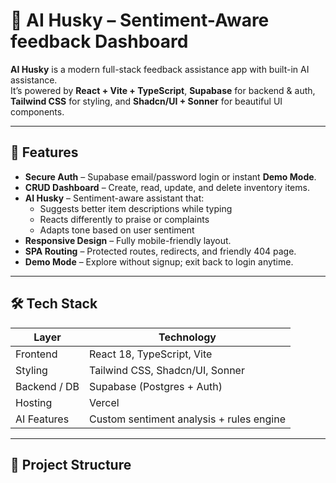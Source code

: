 # 🐾 AI Husky – Sentiment-Aware feedback Dashboard

**AI Husky** is a modern full-stack feedback assistance app with built-in AI assistance.  
It’s powered by **React + Vite + TypeScript**, **Supabase** for backend & auth, **Tailwind CSS** for styling, and **Shadcn/UI + Sonner** for beautiful UI components.

---

## 🚀 Features

- **Secure Auth** – Supabase email/password login or instant **Demo Mode**.
- **CRUD Dashboard** – Create, read, update, and delete inventory items.
- **AI Husky** – Sentiment-aware assistant that:
  - Suggests better item descriptions while typing
  - Reacts differently to praise or complaints
  - Adapts tone based on user sentiment
- **Responsive Design** – Fully mobile-friendly layout.
- **SPA Routing** – Protected routes, redirects, and friendly 404 page.
- **Demo Mode** – Explore without signup; exit back to login anytime.

---

## 🛠️ Tech Stack

| Layer         | Technology |
|---------------|------------|
| Frontend      | React 18, TypeScript, Vite |
| Styling       | Tailwind CSS, Shadcn/UI, Sonner |
| Backend / DB  | Supabase (Postgres + Auth) |
| Hosting       | Vercel |
| AI Features   | Custom sentiment analysis + rules engine |

---

## 📂 Project Structure

